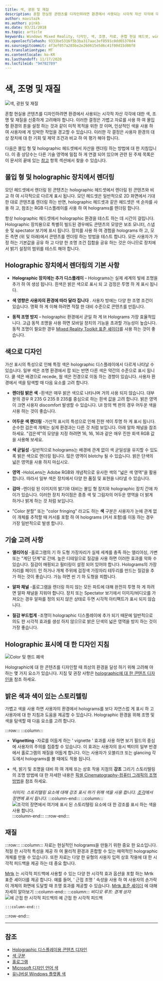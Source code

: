 ```yaml
---
title: 색, 광원 및 재질
description: 혼합 현실용 콘텐츠를 디자인하려면 환경에서 사용되는 시각적 자산 각각에 대한 색, 조명 및 재질을 신중하게 고려해야 합니다.
author: mavitazk
ms.author: pinkb
ms.date: 03/21/2018
ms.topic: article
keywords: Windows Mixed Reality, 디자인, 색, 조명, 자료, 혼합 현실 헤드셋, windows mixed Reality 헤드셋, 가상 현실 헤드셋, HoloLens, MRTK, Mixed Reality Toolkit
ms.openlocfilehash: 9333be5316f5b3ba317aac3ef8591c0dd65370d4
ms.sourcegitcommit: 4f3ef057a285be2e260615e5d6c41f00d15d08f8
ms.translationtype: MT
ms.contentlocale: ko-KR
ms.lasthandoff: 11/17/2020
ms.locfileid: "94702789"
---
```

# <a name="color-light-and-materials"></a>색, 조명 및 재질
![색, 광원 및 재질](images/RemoteRendering.jpg)

혼합 현실용 콘텐츠를 디자인하려면 환경에서 사용되는 시각적 자산 각각에 대한 색, 조명 및 재질을 신중하게 고려해야 합니다. 이러한 결정은 가볍고 자료를 사용 하 여 몰입 형 환경의 톤을 설정 하는 것과 같이 미적 목적을 위한 것 이며, 인상적인 색을 사용 하 여 사용자에 게 임박한 작업을 경고할 수 있습니다. 이러한 각 결정은 사용자 환경의 대상 장치에 대 한 기회 및 제약 조건과 비교 하 여 평가 해야 합니다.

다음은 몰입 형 및 holographic 헤드셋에서 자산을 렌더링 하는 방법에 대 한 지침입니다. 이 중 상당수는 다른 기술 영역에 밀접 하 게 연결 되어 있으며 관련 된 주제 목록은이 문서의 끝에 있는 [참고](color-light-and-materials.md#see-also) 항목 섹션에서 찾을 수 있습니다.

## <a name="rendering-on-immersive-vs-holographic-devices"></a>몰입 형 및 holographic 장치에서 렌더링

모던 헤드셋에서 렌더링 된 콘텐츠는 holographic 헤드셋에서 렌더링 된 콘텐츠와 비교 하 여 시각적으로 다르게 표시 됩니다. 모던 헤드셋은 일반적으로 2D 화면에서 기대한 대로 콘텐츠를 렌더링 하는 반면, holographic 헤드셋과 같은 헤드셋은 색 순차를 사용 하 고, 참조는 RGB 디스플레이를 사용 하 여 holograms를 렌더링 합니다.

항상 holographic 헤드셋에서 holographic 환경을 테스트 하는 데 시간이 걸립니다. Holographic 장치용으로 특별히 빌드된 경우에도 콘텐츠의 모양은 보조 모니터, 스냅숏 및 spectator 보기에 표시 됩니다. 장치를 사용 하 여 경험을 holograms 하 고, 모든 측면 (위 및 아래)에서 콘텐츠를 렌더링 하는 방법을 테스트 합니다. 모든 사용자가 가정 하는 기본값을 공유 하 고 다양 한 조명 조건 집합을 공유 하는 것은 아니므로 장치에서 밝기 설정의 범위를 테스트 해야 합니다.

## <a name="fundamentals-of-rendering-on-holographic-devices"></a>Holographic 장치에서 렌더링의 기본 사항
* **Holographic 장치에는 추가 디스플레이** – Holograms는 실제 세계의 빛에 조명을 추가 하 여 생성 됩니다. 흰색은 밝은 색으로 표시 되 고 검정은 투명 하 게 표시 됩니다.

* **색 영향은 사용자의 환경에 따라 달라 집니다** . 사용자 방에는 다양 한 조명 조건이 있습니다. 명확 하 게 이해 하려면 적절 한 대비 수준으로 콘텐츠를 만듭니다.

* **동적 조명 방지** – holographic 환경에서 균일 하 게 lit Holograms 가장 효율적입니다. 고급 동적 조명을 사용 하면 모바일 장치의 기능을 초과할 가능성이 높습니다. 동적 조명이 필요한 경우 [Mixed Reality Toolkit 표준 셰이더](https://github.com/microsoft/MixedRealityToolkit-Unity/blob/mrtk_release/Documentation/README_MRTKStandardShader.md)를 사용 하는 것이 좋습니다. 

## <a name="designing-with-color"></a>색으로 디자인

가산 표시의 특성으로 인해 특정 색은 holographic 디스플레이에서 다르게 나타날 수 있습니다. 일부 색은 조명 환경에서 팝 되는 반면 다른 색은 약간의 수준으로 표시 됩니다. 쿨 색은 배경으로 recede, 웜 색은 전경으로 이동 하는 경향이 있습니다. 사용자 환경에서 색을 탐색할 때 다음 요소를 고려 합니다.

* **렌더링 밝은 색** -흰색은 매우 밝은 색으로 나타나며 거의 사용 되지 않습니다. 대부분의 경우 R 235 G 235 B 235를 중심으로 하는 흰색 값을 고려 합니다. 밝은 영역이 크면 사용자 discomfort 발생할 수 있습니다. UI 창의 백 판의 경우 어두운 색을 사용 하는 것이 좋습니다.

* **어두운 색 렌더링** -가산적 표시의 특성으로 인해 진한 색이 투명 하 게 표시 됩니다. 순수한 검은색 개체는 실제 환경과는 다른 것 처럼 보입니다. 아래 알파 채널을 참조 하세요. "검은색"의 모양을 지정 하려면 16, 16, 16과 같은 매우 진한 회색 RGB 값을 사용해 보세요.

* **색 균일성** -일반적으로 holograms는 배경에 관계 없이 색 균일성을 유지할 수 있도록 밝은 색으로 렌더링 됩니다. 많은 영역이 blotchy 될 수 있습니다. 밝은 단색의 넓은 영역을 사용 하지 마십시오.

* **영역** -HoloLens는 Adobe RGB와 개념적으로 유사한 색의 "넓은 색 영역"을 활용 합니다. 따라서 일부 색은 장치에서 다양 한 품질 및 표현을 나타낼 수 있습니다.

* **감마** -렌더링 된 이미지의 밝기와 대비는 몰입 형 장치와 holographic 장치 간에 차이가 있습니다. 이러한 장치 차이점은 종종 색 및 그림자의 어두운 영역을 더 밝게 하거나 밝게 하는 것 처럼 보입니다.

* "Color 분할" 또는 "color fringing" 라고도 하는 **색** 구분은 사용자가 눈에 관계 없이 개체를 추적할 때 커서를 포함 하 여 holograms (커서 포함)를 이동 하는 경우 가장 일반적으로 발생 합니다.

## <a name="technical-considerations"></a>기술 고려 사항
* **앨리어싱** -홀로그램의 기 하 도형 가장자리가 실제 세계를 충족 하는 앨리어싱, 가변 또는 "계단 단계"로 간에. 높은 디테일으로 질감을 사용 하면 이러한 효과를 악화 수 있습니다. 질감이 매핑되고 필터링이 설정 되어 있어야 합니다. Holograms의 가장자리를 페이드 인 하거나 개체 주위에 검정색 가장자리 테두리를 만드는 질감을 추가 하는 것이 좋습니다. 가능 하면 씬 기 하 도형을 피합니다.

* **알파 채널** -홀로그램을 렌더링 하지 않는 모든 파트에 대해 완전히 투명 하 게 하려면 알파 채널을 지워야 합니다. 장치 또는 Spectator 보기에서 이미지/비디오를 가져오는 경우 알파를 정의 되지 않은 상태로 두면 시각적 아티팩트가 표시 되지 않습니다.

* **질감 부드럽게** -조명이 holographic 디스플레이에 추가 되기 때문에 일반적으로 의도 한 시각적 효과를 생성 하지 않으므로 밝은 단색의 넓은 영역을 방지 하는 것이 가장 좋습니다.

## <a name="design-guidelines-for-holographic-display"></a>Holographic 표시에 대 한 디자인 지침
![Color 및 핸드 폐색](images/color_handocclusion.jpg)

Holographic에 대 한 콘텐츠를 디자인할 때 최상의 환경을 달성 하기 위해 고려해 야 하는 몇 가지 요소가 있습니다. 지침 및 권장 사항은 [holographic에 대 한 콘텐츠 디자인을](designing-content-for-holographic-display.md) 참조 하세요.

## <a name="storytelling-with-light-and-color"></a>밝은 색과 색이 있는 스토리텔링

가볍고 색을 사용 하면 사용자의 환경에서 holograms를 보다 자연스럽 게 표시 하 고 사용자에 대 한 지침과 도움을 제공할 수 있습니다. Holographic 환경을 위해 조명 및 색을 탐색할 때 다음 요소를 고려 합니다.

:::row:::
    :::column:::
* **Vignetting** -자료를 어둡게 하는 ' vignette ' 효과를 사용 하면 보기 필드의 중심에 사용자의 주의를 집중할 수 있습니다. 이 효과는 사용자의 응시 벡터의 일부 반경에서 홀로그램의 재질을 어둡게 합니다. 이는 사용자가 오블리크 또는 glancing 각도에서 holograms를 볼 때에도 적용 됩니다.

* 색, 밝기 및 조명을 대비 하 여 개체 또는 상호 작용 지점의 **강조** 그리기 스토리텔링의 조명 방법에 대 한 자세한 내용은 [픽셀 Cinematography-컴퓨터 그래픽의 조명 방법](http://media.siggraph.org/education/cgsource/Archive/ConfereceCourses/S96/course30.pdf)을 참조 하세요.<br>
        <br>
        *이미지: 스토리텔링 요소에 대해 강조 표시 하기 위해 색을 사용 합니다. [조각](https://www.microsoft.com/p/fragments/9nblggh5ggm8)에서 장면에 표시 됩니다.*
    :::column-end:::
        :::column:::
        ![조각의 장면에서 여기에 표시 된 스토리텔링 요소에 대 한 강조를 표시 하는 색을 사용 합니다.](images/640px-fragments.jpg)<br>
    :::column-end:::
:::row-end:::

## <a name="materials"></a>재질

:::row:::
    :::column:::
자료는 현실적인 holograms을 만들기 위한 중요 한 요소입니다. 적절 한 시각적 특성을 제공 하 여 물리적 환경과 혼합할 수 있는 매력적인 holographic 개체를 만들 수 있습니다. 또한 자료는 다양 한 유형의 사용자 입력 상호 작용에 대 한 시각적 피드백을 제공 하는 데 중요 합니다.  

[Mrtk](https://github.com/Microsoft/MixedRealityToolkit-Unity) 는 시각적 피드백에 사용할 수 있는 다양 한 시각적 효과 옵션을 포함 하는 Mrtk 표준 셰이더를 제공 합니다. 예를 들어, ' 근접 조명 ' 속성을 사용 하 여 사용자의 손가락이 개체의 화면에 도달할 때 조명 효과를 제공할 수 있습니다. [Mrtk 표준 셰이더](https://microsoft.github.io/MixedRealityToolkit-Unity/Documentation/README_MRTKStandardShader.html) 에 대해 자세히 알아보기
    :::column-end:::
        :::column:::
    *비디오 루프: 경계 상자* 
     ![ 에 근접 한 시각적 피드백의 예 근접 한 시각적 피드백](images/HoloLens2_Proximity.gif)

    :::column-end:::
:::row-end:::
<br>

---

## <a name="see-also"></a>참조
* [Holographic 디스플레이용 콘텐츠 디자인](designing-content-for-holographic-display.md)
* [색 구분](../develop/platform-capabilities-and-apis/hologram-stability.md#color-separation)
* [홀로그램](../discover/hologram.md)
* [Microsoft 디자인 언어 색](https://www.microsoft.com/design/color)
* [유니버설 Windows 플랫폼 색](https://docs.microsoft.com/windows/uwp/style/color)
